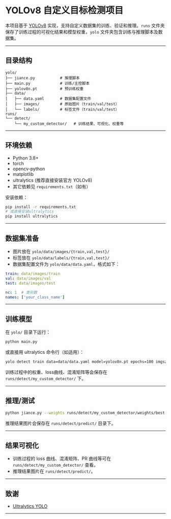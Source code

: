 # YOLOv8 自定义目标检测项目

本项目基于 [YOLOv8](https://github.com/ultralytics/ultralytics) 实现，支持自定义数据集的训练、验证和推理。`runs` 文件夹保存了训练过程的可视化结果和模型权重，`yolo` 文件夹包含训练与推理脚本及数据集。

---

## 目录结构

```
yolo/
├── jiance.py           # 推理脚本
├── main.py             # 训练/主控脚本
├── yolov8n.pt          # 预训练权重
├── data/
│   ├── data.yaml       # 数据集配置文件
│   ├── images/         # 原始图片（train/val/test）
│   └── labels/         # 标签文件（train/val/test）
runs/
└── detect/
    └── my_custom_detector/   # 训练结果、可视化、权重等
```

---

## 环境依赖

- Python 3.8+
- torch
- opencv-python
- matplotlib
- ultralytics (推荐直接安装官方 YOLOv8)
- 其它依赖见 `requirements.txt`（如有）

安装依赖：
```bash
pip install -r requirements.txt
# 或直接安装ultralytics
pip install ultralytics
```

---

## 数据集准备

- 图片放在 `yolo/data/images/{train,val,test}/`
- 标签放在 `yolo/data/labels/{train,val,test}/`
- 数据集配置文件为 `yolo/data/data.yaml`，格式如下：

```yaml
train: data/images/train
val: data/images/val
test: data/images/test

nc: 1  # 类别数
names: ['your_class_name']
```

---

## 训练模型

在 `yolo/` 目录下运行：

```bash
python main.py
```
或直接用 ultralytics 命令行（如适用）：

```bash
yolo detect train data=data/data.yaml model=yolov8n.pt epochs=100 imgsz=640
```

训练过程中的权重、loss曲线、混淆矩阵等会保存在 `runs/detect/my_custom_detector/` 下。

---

## 推理/测试

```bash
python jiance.py --weights runs/detect/my_custom_detector/weights/best.pt --source data/images/test/
```
推理结果图片会保存在 `runs/detect/predict/` 目录下。

---

## 结果可视化

- 训练过程的 loss 曲线、混淆矩阵、PR 曲线等可在 `runs/detect/my_custom_detector/` 查看。
- 推理结果图片在 `runs/detect/predict/`。

---

## 致谢

- [Ultralytics YOLO](https://github.com/ultralytics/ultralytics)

---
